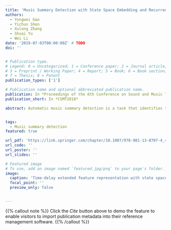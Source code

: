```yaml
---
title: 'Music Summary Detection with State Space Embedding and Recurrence Plot'
authors:
  - Yongwei Gao
  - Yichun Shen
  - Xulong Zhang
  - Shuai Yu
  - Wei Li
date: '2019-07-03T00:00:00Z' # TODO
doi: ''


# Publication type.
# Legend: 0 = Uncategorized; 1 = Conference paper; 2 = Journal article;
# 3 = Preprint / Working Paper; 4 = Report; 5 = Book; 6 = Book section;
# 7 = Thesis; 8 = Patent
publication_types: ['1']

# Publication name and optional abbreviated publication name.
publication: In *Proceedings of the 6th Conference on Sound and Music Technology*
publication_short: In *CSMT2018*

abstract: Automatic music summary detection is a task that identifies the most representative part of a song, facilitating users to retrieve the desired songs. In this paper, we propose a novel method based on state space embedding and recurrence plot. Firstly, an extended audio feature with state space embedding is extracted to construct a similarity matrix. Compared with the raw audio features, this extended feature is more robust against noise. Then recurrence plot based on global strategy is adopted to detect similar segment pairs within a song. Finally, we proposed to extract the most repeated part as a summary by selecting and merging the stripes containing the lowest distance in the similarity matrix under the constraints of slope and duration. Experimental results show that the performance of the proposed algorithm is more powerful than the other two competitive baseline methods.


tags:
  - Music summary detection
featured: true

url_pdf: 'https://link.springer.com/chapter/10.1007/978-981-13-8707-4_4'
url_code: ''
url_poster: ''
url_slides: ''

# Featured image
# To use, add an image named `featured.jpg/png` to your page's folder.
image:
  caption: 'Time-delay extended feature representation with state space embedding'
  focal_point: ''
  preview_only: false


---
```


{{% callout note %}}
Click the _Cite_ button above to demo the feature to enable visitors to import publication metadata into their reference management software.
{{% /callout %}}

